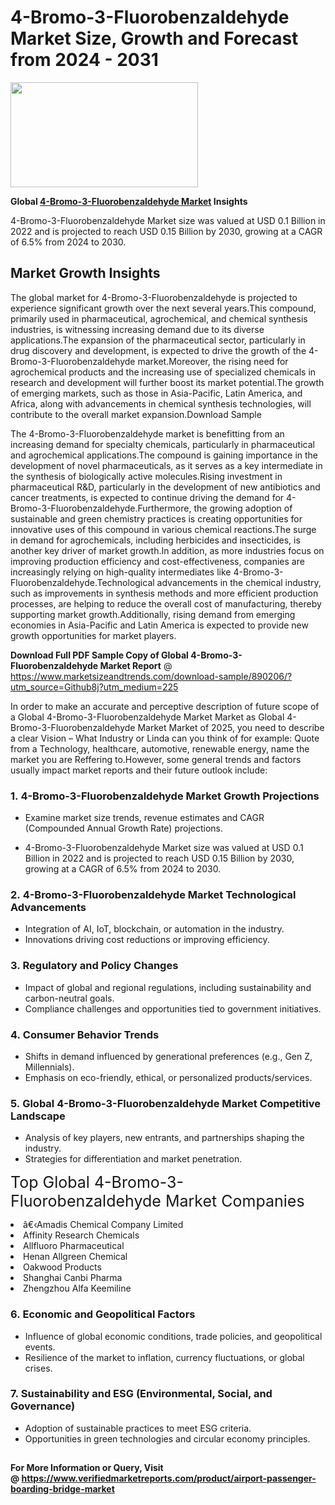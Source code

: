 <H1>4-Bromo-3-Fluorobenzaldehyde Market Size, Growth and Forecast from 2024 - 2031</H1><img class="aligncenter size-medium wp-image-584254" src="https://thirdeyenews.in/wp-content/uploads/2024/09/Global-Market-Research-300x168.jpeg" alt="" width="300" height="168" /><p><strong>Global&nbsp;<a href="https://www.marketsizeandtrends.com/download-sample/890206/?utm_source=Github8j?utm_medium=225">4-Bromo-3-Fluorobenzaldehyde Market</a> Insights</strong></p><p>4-Bromo-3-Fluorobenzaldehyde Market size was valued at USD 0.1 Billion in 2022 and is projected to reach USD 0.15 Billion by 2030, growing at a CAGR of 6.5% from 2024 to 2030.</p><p><h2>Market Growth Insights</h2> <p>The global market for 4-Bromo-3-Fluorobenzaldehyde is projected to experience significant growth over the next several years.This compound, primarily used in pharmaceutical, agrochemical, and chemical synthesis industries, is witnessing increasing demand due to its diverse applications.The expansion of the pharmaceutical sector, particularly in drug discovery and development, is expected to drive the growth of the 4-Bromo-3-Fluorobenzaldehyde market.Moreover, the rising need for agrochemical products and the increasing use of specialized chemicals in research and development will further boost its market potential.The growth of emerging markets, such as those in Asia-Pacific, Latin America, and Africa, along with advancements in chemical synthesis technologies, will contribute to the overall market expansion.Download Sample </p> <p>The 4-Bromo-3-Fluorobenzaldehyde market is benefitting from an increasing demand for specialty chemicals, particularly in pharmaceutical and agrochemical applications.The compound is gaining importance in the development of novel pharmaceuticals, as it serves as a key intermediate in the synthesis of biologically active molecules.Rising investment in pharmaceutical R&D, particularly in the development of new antibiotics and cancer treatments, is expected to continue driving the demand for 4-Bromo-3-Fluorobenzaldehyde.Furthermore, the growing adoption of sustainable and green chemistry practices is creating opportunities for innovative uses of this compound in various chemical reactions.The surge in demand for agrochemicals, including herbicides and insecticides, is another key driver of market growth.In addition, as more industries focus on improving production efficiency and cost-effectiveness, companies are increasingly relying on high-quality intermediates like 4-Bromo-3-Fluorobenzaldehyde.Technological advancements in the chemical industry, such as improvements in synthesis methods and more efficient production processes, are helping to reduce the overall cost of manufacturing, thereby supporting market growth.Additionally, rising demand from emerging economies in Asia-Pacific and Latin America is expected to provide new growth opportunities for market players.</p><p><span class=""><strong>Download Full PDF Sample Copy of Global 4-Bromo-3-Fluorobenzaldehyde Market Report</strong> @ <a href="https://www.marketsizeandtrends.com/download-sample/890206/?utm_source=Github8j?utm_medium=225" target="_blank">https://www.marketsizeandtrends.com/download-sample/890206/?utm_source=Github8j?utm_medium=225</a></span></p><p>In order to make an accurate and perceptive description of future scope of a Global&nbsp;4-Bromo-3-Fluorobenzaldehyde Market Market as Global&nbsp;4-Bromo-3-Fluorobenzaldehyde Market Market of 2025, you need to describe a clear Vision &ndash; What Industry or Linda can you think of for example: Quote from a Technology, healthcare, automotive, renewable energy, name the market you are Reffering to.However, some general trends and factors usually impact market reports and their future outlook include:</p><h3>1.&nbsp;<strong>4-Bromo-3-Fluorobenzaldehyde Market Growth Projections</strong></h3><ul><li>Examine market size trends, revenue estimates and CAGR (Compounded Annual Growth Rate) projections.</li><li><p>4-Bromo-3-Fluorobenzaldehyde Market size was valued at USD 0.1 Billion in 2022 and is projected to reach USD 0.15 Billion by 2030, growing at a CAGR of 6.5% from 2024 to 2030.</p></li></ul><h3>2.&nbsp;<strong>4-Bromo-3-Fluorobenzaldehyde Market Technological Advancements</strong></h3><ul><li>Integration of AI, IoT, blockchain, or automation in the industry.</li><li>Innovations driving cost reductions or improving efficiency.</li></ul><h3>3.&nbsp;<strong>Regulatory and Policy Changes</strong></h3><ul><li>Impact of global and regional regulations, including sustainability and carbon-neutral goals.</li><li>Compliance challenges and opportunities tied to government initiatives.</li></ul><h3>4.&nbsp;<strong>Consumer Behavior Trends</strong></h3><ul><li>Shifts in demand influenced by generational preferences (e.g., Gen Z, Millennials).</li><li>Emphasis on eco-friendly, ethical, or personalized products/services.</li></ul><h3>5.&nbsp;<strong>Global 4-Bromo-3-Fluorobenzaldehyde Market Competitive Landscape</strong></h3><ul><li>Analysis of key players, new entrants, and partnerships shaping the industry.</li><li>Strategies for differentiation and market penetration.</li></ul><p data-pm-slice="1 1 []"><span style="color: inherit; font-family: inherit; font-size: 25px;">Top Global 4-Bromo-3-Fluorobenzaldehyde Market Companies</span></p><div class="" data-test-id=""><p><li>â€‹Amadis Chemical Company Limited</li><li> Affinity Research Chemicals</li><li> Allfluoro Pharmaceutical</li><li> Henan Allgreen Chemical</li><li> Oakwood Products</li><li> Shanghai Canbi Pharma</li><li> Zhengzhou Alfa Keemiline</li></p></div><h3>6.&nbsp;<strong>Economic and Geopolitical Factors</strong></h3><ul><li>Influence of global economic conditions, trade policies, and geopolitical events.</li><li>Resilience of the market to inflation, currency fluctuations, or global crises.</li></ul><h3>7.&nbsp;<strong>Sustainability and ESG (Environmental, Social, and Governance)</strong></h3><ul><li>Adoption of sustainable practices to meet ESG criteria.</li><li>Opportunities in green technologies and circular economy principles.</li></ul><h2><strong style="font-size: 14px;">For More Information or Query, Visit @&nbsp;</strong><a style="background-color: #ffffff; font-size: 14px;" href="https://www.marketsizeandtrends.com/report/4-bromo-3-fluorobenzaldehyde-market/" target="_blank">https://www.verifiedmarketreports.com/product/airport-passenger-boarding-bridge-market</a></h2>
